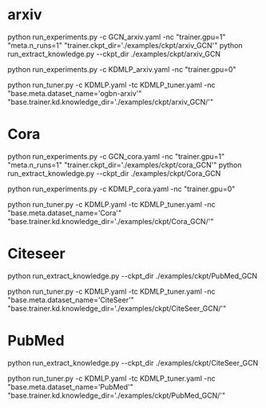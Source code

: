 # arxiv 

python run_experiments.py -c GCN_arxiv.yaml -nc "trainer.gpu=1" "meta.n_runs=1" "trainer.ckpt_dir='./examples/ckpt/arxiv_GCN'" 
python run_extract_knowledge.py --ckpt_dir ./examples/ckpt/arxiv_GCN
<!-- The Prediction, All: 0.7542, Train: 0.7827, Val: 0.7278, Test: 0.7169 -->

python run_experiments.py -c KDMLP_arxiv.yaml -nc "trainer.gpu=0" 
<!-- Best Epoch - Test: 0.547106146812439 -->

python run_tuner.py -c KDMLP.yaml -tc KDMLP_tuner.yaml -nc "base.meta.dataset_name='ogbn-arxiv'" "base.trainer.kd.knowledge_dir='./examples/ckpt/arxiv_GCN/'"


# Cora
python run_experiments.py -c GCN_cora.yaml -nc "trainer.gpu=1" "meta.n_runs=1" "trainer.ckpt_dir='./examples/ckpt/cora_GCN'"
python run_extract_knowledge.py --ckpt_dir ./examples/ckpt/Cora_GCN
<!-- The Prediction, All: 0.8272, Train: 0.9786, Val: 0.8060, Test: 0.8220 -->

python run_experiments.py -c KDMLP_cora.yaml -nc "trainer.gpu=0"
<!-- Best Epoch - Test: 0.8184 ± 0.0042 -->

python run_tuner.py -c KDMLP.yaml -tc KDMLP_tuner.yaml -nc "base.meta.dataset_name='Cora'" "base.trainer.kd.knowledge_dir='./examples/ckpt/Cora_GCN/'"

# Citeseer

python run_extract_knowledge.py --ckpt_dir ./examples/ckpt/PubMed_GCN
<!-- The Prediction, All: 0.7051, Train: 0.9833, Val: 0.7280, Test: 0.7180 -->

python run_tuner.py -c KDMLP.yaml -tc KDMLP_tuner.yaml -nc "base.meta.dataset_name='CiteSeer'" "base.trainer.kd.knowledge_dir='./examples/ckpt/CiteSeer_GCN/'"

# PubMed
python run_extract_knowledge.py --ckpt_dir ./examples/ckpt/CiteSeer_GCN
<!-- The Prediction, All: 0.7824, Train: 1.0000, Val: 0.8060, Test: 0.7960 -->

python run_tuner.py -c KDMLP.yaml -tc KDMLP_tuner.yaml -nc "base.meta.dataset_name='PubMed'" "base.trainer.kd.knowledge_dir='./examples/ckpt/PubMed_GCN/'"